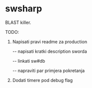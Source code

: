 swsharp
=======

BLAST killer.

TODO:

1) Napisati pravi readme za production

   -- napisati kratki description sworda

   -- linkati sw#db
   
   -- napraviti par primjera pokretanja

2) Dodati timere pod debug flag

